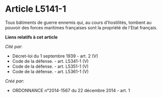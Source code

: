 # Article L5141-1

Tous bâtiments de guerre ennemis qui, au cours d'hostilités, tombent au pouvoir des forces maritimes françaises sont la
propriété de l'Etat français.

**Liens relatifs à cet article**

_Cité par_:

  - Décret-loi du 1 septembre 1939 - art. 2 (V)
  - Code de la défense. - art. L5341-1 (V)
  - Code de la défense. - art. L5351-1 (V)
  - Code de la défense. - art. L5361-1 (V)

_Créé par_:

  - ORDONNANCE n°2014-1567 du 22 décembre 2014 - art. 1
